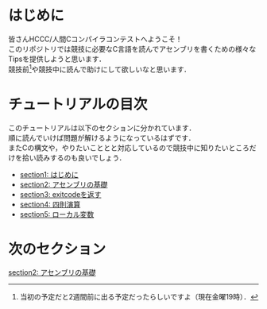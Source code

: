 # はじめに
皆さんHCCC/人間Cコンパイラコンテストへようこそ！  
このリポジトリでは競技に必要なC言語を読んでアセンブリを書くための様々なTipsを提供しようと思います．  
競技前[^1]や競技中に読んで助けにして欲しいなと思います．  

[^1]: 当初の予定だと2週間前に出る予定だったらしいですよ（現在金曜19時）．

# チュートリアルの目次
このチュートリアルは以下のセクションに分かれています．  
順に読んでいけば問題が解けるようになっているはずです．  
またCの構文や，やりたいこととと対応しているので競技中に知りたいところだけを拾い読みするのも良いでしょう．  
- [section1: はじめに](/sections/section1_Introduction.md)
- [section2: アセンブリの基礎](/sections/section2_BasicOfAssembly.md)
- [section3: exitcodeを返す](/sections/section3_ReturnExitCode.md)
- [section4: 四則演算](/sections/section4_BasicArithmeticOperations.md)
- [section5: ローカル変数](/sections/section5_LocalVariable.md)

# 次のセクション
[section2: アセンブリの基礎](/sections/section2_BasicOfAssembly.md)
